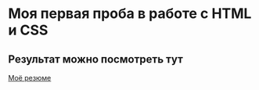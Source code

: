 # Моя первая проба в работе с HTML и CSS
## Результат можно посмотреть тут
[Моё резюме](https://arturpodolskii.github.io/resume/)
